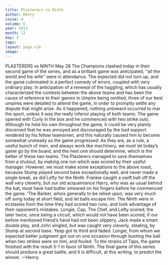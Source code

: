 ```yaml
---
title: Plasterers vs Ninth
author: Henry
issue: 4
volume: 6
year: 1913
month: 12
day: 2
tags:
layout: page.njk
image:
---
```

PLASTERERS vs NINTH   May 28    The Champions clashed today in their second game of the series, and as a brilliant game was anticipated, ‘‘all the world and his wife’’ were in attendance. The expected did not turn up, and the game culminated in a perfect comedy of errors, coupled with very ordinary play. In anticipation of a renewal of the haggling, which has usually characterized the contests between the above teams and has been the cause of reference to their games in Umpire being omitted, three of our best umpires were detailed to attend the game, in order to promptly settle any dispute that might arise. As it happened, nothing untoward occurred to mar the sport, unless it was the really inferior playing of both teams. The game opened with Curly in the box and he commenced with two strike outs. Although he held his own throughout the game, it could be very plainly discerned that he was annoyed and discouraged by the bad support rendered by his fellow teamsmen, and this naturally caused him to become somewhat unsteady as the game progressed. As they are, as a rule, a useful bunch of men, and always work like machinery, we must let today’s game go by the board, and the next one should determine, which is the better of these two teams. The Plasterers managed to save themselves from a shutout, by making one run which was scored by their useful manager. However, we must make some exceptions to the above roast, because Stump played second base exceptionally well, and never made a single break, as did Lefty for the Ninth. Frankie caught a swift ball off the wall very cleverly, but our old acquaintance Harry, who was as usual behind the bat, must have had butter smeared on his fingers before he commenced the game. ‘The Barber, whois generally to be relied upon, was very much off song today at short field, and let balls escape him. The Ninth were in ecstasies from the time they had scored two runs, and took advantage of their opponent’s mistakes. Longie, Cap, The Chef, and Lefty scored; the later twice, once being a circuit, which would not have been scored, if our before mentioned friend’s hand had not been slippery. Jack made a smart double play, and John singled, but was caught very cleverly, stealing, by Stump at second base. Yeap got to third and faded. Longie, from whom we expected better judgment got out on one occasion through bunting the ball when two strikes were on him, and fouled. To the strains of Taps, the game finished with the result 5-1 in favor of Ninth. The final game of this series should produce a great battle, and it is difficult, at this writing, to predict the winner. —Henry. 




